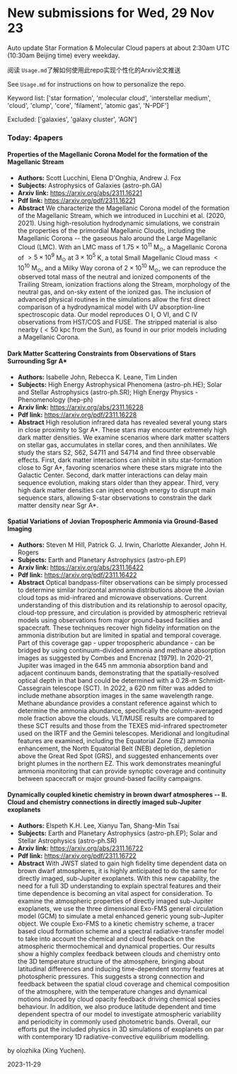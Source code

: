# New submissions for Wed, 29 Nov 23
Auto update Star Formation & Molecular Cloud papers at about 2:30am UTC (10:30am Beijing time) every weekday.


阅读 `Usage.md`了解如何使用此repo实现个性化的Arxiv论文推送

See `Usage.md` for instructions on how to personalize the repo. 


Keyword list: ['star formation', 'molecular cloud', 'interstellar medium', 'cloud', 'clump', 'core', 'filament', 'atomic gas', 'N-PDF']


Excluded: ['galaxies', 'galaxy cluster', 'AGN']


### Today: 4papers 
#### Properties of the Magellanic Corona Model for the formation of the  Magellanic Stream
 - **Authors:** Scott Lucchini, Elena D'Onghia, Andrew J. Fox
 - **Subjects:** Astrophysics of Galaxies (astro-ph.GA)
 - **Arxiv link:** https://arxiv.org/abs/2311.16221
 - **Pdf link:** https://arxiv.org/pdf/2311.16221
 - **Abstract**
 We characterize the Magellanic Corona model of the formation of the Magellanic Stream, which we introduced in Lucchini et al. (2020, 2021). Using high-resolution hydrodynamic simulations, we constrain the properties of the primordial Magellanic Clouds, including the Magellanic Corona -- the gaseous halo around the Large Magellanic Cloud (LMC). With an LMC mass of $1.75\times10^{11}$ M$_\odot$, a Magellanic Corona of $>5\times10^9$ M$_\odot$ at $3\times10^5$ K, a total Small Magellanic Cloud mass $<10^{10}$ M$_\odot$, and a Milky Way corona of $2\times10^{10}$ M$_\odot$, we can reproduce the observed total mass of the neutral and ionized components of the Trailing Stream, ionization fractions along the Stream, morphology of the neutral gas, and on-sky extent of the ionized gas. The inclusion of advanced physical routines in the simulations allow the first direct comparison of a hydrodynamical model with UV absorption-line spectroscopic data. Our model reproduces O I, O VI, and C IV observations from HST/COS and FUSE. The stripped material is also nearby ($<50$ kpc from the Sun), as found in our prior models including a Magellanic Corona.
#### Dark Matter Scattering Constraints from Observations of Stars  Surrounding Sgr A*
 - **Authors:** Isabelle John, Rebecca K. Leane, Tim Linden
 - **Subjects:** High Energy Astrophysical Phenomena (astro-ph.HE); Solar and Stellar Astrophysics (astro-ph.SR); High Energy Physics - Phenomenology (hep-ph)
 - **Arxiv link:** https://arxiv.org/abs/2311.16228
 - **Pdf link:** https://arxiv.org/pdf/2311.16228
 - **Abstract**
 High resolution infrared data has revealed several young stars in close proximity to Sgr A*. These stars may encounter extremely high dark matter densities. We examine scenarios where dark matter scatters on stellar gas, accumulates in stellar cores, and then annihilates. We study the stars S2, S62, S4711 and S4714 and find three observable effects. First, dark matter interactions can inhibit in situ star-formation close to Sgr A*, favoring scenarios where these stars migrate into the Galactic Center. Second, dark matter interactions can delay main sequence evolution, making stars older than they appear. Third, very high dark matter densities can inject enough energy to disrupt main sequence stars, allowing S-star observations to constrain the dark matter density near Sgr A*.
#### Spatial Variations of Jovian Tropospheric Ammonia via Ground-Based  Imaging
 - **Authors:** Steven M Hill, Patrick G. J. Irwin, Charlotte Alexander, John H. Rogers
 - **Subjects:** Earth and Planetary Astrophysics (astro-ph.EP)
 - **Arxiv link:** https://arxiv.org/abs/2311.16422
 - **Pdf link:** https://arxiv.org/pdf/2311.16422
 - **Abstract**
 Optical bandpass-filter observations can be simply processed to determine similar horizontal ammonia distributions above the Jovian cloud tops as mid-infrared and microwave observations. Current understanding of this distribution and its relationship to aerosol opacity, cloud-top pressure, and circulation is provided by atmospheric retrieval models using observations from major ground-based facilities and spacecraft. These techniques recover high fidelity information on the ammonia distribution but are limited in spatial and temporal coverage. Part of this coverage gap - upper tropospheric abundance - can be bridged by using continuum-divided ammonia and methane absorption images as suggested by Combes and Encrenaz [1979]. In 2020-21, Jupiter was imaged in the 645 nm ammonia absorption band and adjacent continuum bands, demonstrating that the spatially-resolved optical depth in that band could be determined with a 0.28-m Schmidt-Cassegrain telescope (SCT). In 2022, a 620 nm filter was added to include methane absorption images in the same wavelength range. Methane abundance provides a constant reference against which to determine the ammonia abundance, specifically the column-averaged mole fraction above the clouds. VLT/MUSE results are compared to these SCT results and those from the TEXES mid-infrared spectrometer used on the IRTF and the Gemini telescopes. Meridional and longitudinal features are examined, including the Equatorial Zone (EZ) ammonia enhancement, the North Equatorial Belt (NEB) depletion, depletion above the Great Red Spot (GRS), and suggested enhancements over bright plumes in the northern EZ. This work demonstrates meaningful ammonia monitoring that can provide synoptic coverage and continuity between spacecraft or major ground-based facility campaigns.
#### Dynamically coupled kinetic chemistry in brown dwarf atmospheres -- II.  Cloud and chemistry connections in directly imaged sub-Jupiter exoplanets
 - **Authors:** Elspeth K.H. Lee, Xianyu Tan, Shang-Min Tsai
 - **Subjects:** Earth and Planetary Astrophysics (astro-ph.EP); Solar and Stellar Astrophysics (astro-ph.SR)
 - **Arxiv link:** https://arxiv.org/abs/2311.16722
 - **Pdf link:** https://arxiv.org/pdf/2311.16722
 - **Abstract**
 With JWST slated to gain high fidelity time dependent data on brown dwarf atmospheres, it is highly anticipated to do the same for directly imaged, sub-Jupiter exoplanets. With this new capability, the need for a full 3D understanding to explain spectral features and their time dependence is becoming an vital aspect for consideration. To examine the atmospheric properties of directly imaged sub-Jupiter exoplanets, we use the three dimensional Exo-FMS general circulation model (GCM) to simulate a metal enhanced generic young sub-Jupiter object. We couple Exo-FMS to a kinetic chemistry scheme, a tracer based cloud formation scheme and a spectral radiative-transfer model to take into account the chemical and cloud feedback on the atmospheric thermochemical and dynamical properties. Our results show a highly complex feedback between clouds and chemistry onto the 3D temperature structure of the atmosphere, bringing about latitudinal differences and inducing time-dependent stormy features at photospheric pressures. This suggests a strong connection and feedback between the spatial cloud coverage and chemical composition of the atmosphere, with the temperature changes and dynamical motions induced by cloud opacity feedback driving chemical species behaviour. In addition, we also produce latitude dependent and time dependent spectra of our model to investigate atmospheric variability and periodicity in commonly used photometric bands. Overall, our efforts put the included physics in 3D simulations of exoplanets on par with contemporary 1D radiative-convective equilibrium modelling.


by olozhika (Xing Yuchen). 


2023-11-29
